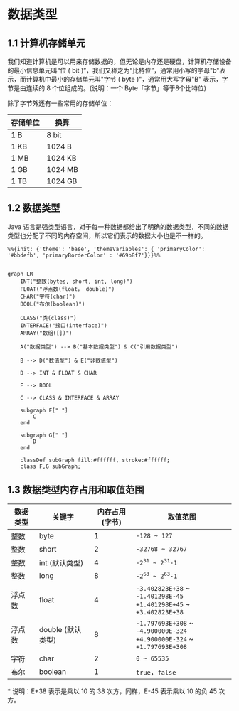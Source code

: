 # 数据类型

## 1.1 计算机存储单元

我们知道计算机是可以用来存储数据的，但无论是内存还是硬盘，计算机存储设备的最小信息单元叫“位 ( bit )”，我们又称之为“比特位”，通常用小写的字母"b"表示，而计算机中最小的存储单元叫"字节 ( byte )"，通常用大写字母"B" 表示，字节是由连续的 8 个位组成的。(说明：一个 Byte「字节」等于8个比特位)

除了字节外还有一些常用的存储单位：

| 存储单位 | 换算    |
| -------- | ------- |
| 1 B      | 8 bit   |
| 1 KB     | 1024 B  |
| 1 MB     | 1024 KB |
| 1 GB     | 1024 MB |
| 1 TB     | 1024 GB |

## 1.2  数据类型

Java 语言是强类型语言，对于每一种数据都给出了明确的数据类型，不同的数据类型也分配了不同的内存空间，所以它们表示的数据大小也是不一样的。

```mermaid
%%{init: {'theme': 'base', 'themeVariables': { 'primaryColor': '#bbdefb', 'primaryBorderColor' : '#69b8f7'}}}%%


graph LR
	INT("整数(bytes, short, int, long)")
	FLOAT("浮点数(float， double)")
	CHAR("字符(char)")
	BOOL("布尔(boolean)")
	
	CLASS("类(class)")
	INTERFACE("接口(interface)")
	ARRAY("数组([])")
	
	A("数据类型") --> B("基本数据类型") & C("引用数据类型")
	
	B --> D("数值型") & E("非数值型")
	
	D --> INT & FLOAT & CHAR
	
	E --> BOOL
	
	C --> CLASS & INTERFACE & ARRAY

	subgraph F[" "]
		C
	end

	subgraph G[" "]
		D
	end

	classDef subGraph fill:#ffffff, stroke:#ffffff;
	class F,G subGraph;
```

## 1.3 数据类型内存占用和取值范围

| 数据类型 | 关键字            | 内存占用(字节) | 取值范围                                                     |
| -------- | ----------------- | -------------- | ------------------------------------------------------------ |
| 整数     | byte              | 1              | `-128 ~ 127`                                                 |
| 整数     | short             | 2              | `-32768 ~ 32767`                                             |
| 整数     | int (默认类型)    | 4              | <code>-2<sup>31</sup> ~ 2<sup>31​</sup>-1</code>              |
| 整数     | long              | 8              | <code>-2<sup>63</sup> ~ 2<sup>63</sup>-1</code>              |
| 浮点数   | float             | 4              | `-3.402823E+38`   ~  ` -1.401298E-45` <br>`+1.401298E+45`  ~   `+3.402823E+38` |
| 浮点数   | double (默认类型) | 8              | `-1.797693E+308`  ~ ` -4.900000E-324`<br>`+4.900000E-324`  ~  `+1.797693E+308` |
| 字符     | char              | 2              | `0 ~ 65535`                                                  |
| 布尔     | boolean           | 1              | `true`，`false`                                              |

\* 说明：E+38 表示是乘以 10 的 38 次方，同样，E-45 表示乘以 10 的负 45 次方。


